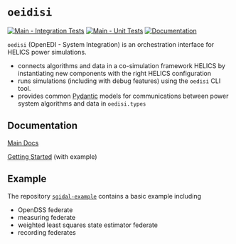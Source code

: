 # `oeidisi`


[![Main - Integration Tests](https://github.com/openEDI/oeidisi/actions/workflows/test-api.yml/badge.svg)](https://github.com/openEDI/oeidisi/actions/workflows/test-api.yml)
[![Main - Unit Tests](https://github.com/openEDI/oeidisi/actions/workflows/unit-tests.yml/badge.svg)](https://github.com/openEDI/oeidisi/actions/workflows/unit-tests.yml)
[![Documentation](https://github.com/openEDI/oeidisi/actions/workflows/build-docs.yml/badge.svg)](https://openedi.github.io/oeidisi/)

`oedisi` (OpenEDI - System Integration) is an orchestration interface for HELICS power simulations.

- connects algorithms and data in a co-simulation framework HELICS by instantiating new components with the right HELICS configuration
- runs simulations (including with debug features) using the `oedisi` CLI tool.
- provides common [Pydantic](https://github.com/pydantic/pydantic) models for communications between power system algorithms and data in `oedisi.types`

## Documentation

[Main Docs](https://openedi.github.io/oedisi/)

[Getting Started](https://openedi.github.io/oedisi/getting_started.html) (with example)

## Example

The repository [`sgidal-example`](https://github.com/openEDI/sgidal-example/) contains a basic example including
- OpenDSS federate
- measuring federate
- weighted least squares state estimator federate
- recording federates
